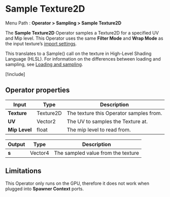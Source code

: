# Sample Texture2D

Menu Path : **Operator > Sampling > Sample Texture2D**

The **Sample Texture2D** Operator samples a Texture2D for a specified UV and Mip level. This Operator uses the same **Filter Mode** and **Wrap Mode** as the input texture’s [import settings](https://docs.unity3d.com/Manual/class-TextureImporter.html).

This translates to a Sample() call on the texture in High-Level Shading Language (HLSL). For information on the differences between loading and sampling, see [Loading and sampling](#loading-and-sampling).

[!include[](Snippets/Operator-LoadingAndSampling.md)]

## Operator properties

| **Input**     | **Type**  | **Description**                         |
| ------------- | --------- | --------------------------------------- |
| **Texture**   | Texture2D | The texture this Operator samples from. |
| **UV**        | Vector2   | The UV to samples the Texture at.       |
| **Mip Level** | float     | The mip level to read from.             |

| **Output** | **Type** | **Description**                    |
| ---------- | -------- | ---------------------------------- |
| **s**      | Vector4  | The sampled value from the texture |

## Limitations

This Operator only runs on the GPU, therefore it does not work when plugged into **Spawner Context** ports.
